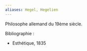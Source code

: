 ```yaml
---
aliases: Hegel, Hegelien
---
```

Philosophe allemand du 19ème siècle.

Bibliographie :
- Esthétique, 1835